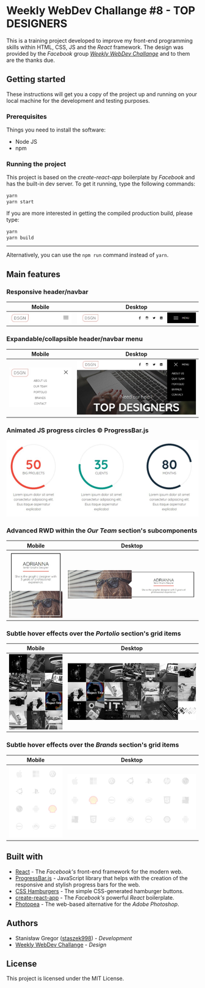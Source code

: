# Weekly WebDev Challange #8 - TOP DESIGNERS

This is a training project developed to improve my front-end programming skills within HTML, CSS, JS and the _React_ framework. The design was provided by the _Facebook_ group _[Weekly WebDev Challange](https://www.facebook.com/groups/940002776068923/)_ and to them are the thanks due.

## Getting started

These instructions will get you a copy of the project up and running on your local machine for the development and testing purposes.

### Prerequisites

Things you need to install the software:

- Node JS
- npm

### Running the project

This project is based on the _create-react-app_ boilerplate by _Facebook_ and has the built-in dev server. To get it running, type the following commands:

```
yarn
yarn start
```

If you are more interested in getting the compiled production build, please type:

```
yarn
yarn build
```

---

Alternatively, you can use the `npm run` command instead of `yarn`.

## Main features

### Responsive header/navbar

|                                       Mobile                                        |                                        Desktop                                        |
| :---------------------------------------------------------------------------------: | :-----------------------------------------------------------------------------------: |
| ![Mobile version of the header/navbar](./screenshots/header--collapsed--mobile.jpg) | ![Desktop version of the header/navbar](./screenshots/header--collapsed--desktop.jpg) |

### Expandable/collapsible header/navbar menu

|                                                     Mobile                                                      |                                                      Desktop                                                      |
| :-------------------------------------------------------------------------------------------------------------: | :---------------------------------------------------------------------------------------------------------------: |
| ![Mobile version of the header/navbar menu in the 'expanded' state](./screenshots/header--expanded--mobile.jpg) | ![Desktop version of the header/navbar menu in the 'expanded' state](./screenshots/header--expanded--desktop.jpg) |

### Animated JS progress circles &copy; ProgressBar.js

![Animated JS progress circles](./screenshots/circles.jpg)

### Advanced RWD within the _Our Team_ section's subcomponents

|                                          Mobile                                          |                                          Desktop                                           |
| :--------------------------------------------------------------------------------------: | :----------------------------------------------------------------------------------------: |
| ![Mobile view of the _Single Person_ component](./screenshots/single-person--mobile.jpg) | ![Desktop view of the _Single Person_ component](./screenshots/single-person--desktop.jpg) |

### Subtle hover effects over the _Portolio_ section's grid items

|                                     Mobile                                     |                                     Desktop                                      |
| :----------------------------------------------------------------------------: | :------------------------------------------------------------------------------: |
| ![Mobile view of the _Portfolio_ section](./screenshots/portfolio--mobile.jpg) | ![Desktop view of the _Portfolio_ section](./screenshots/portfolio--desktop.jpg) |

### Subtle hover effects over the _Brands_ section's grid items

|                                  Mobile                                  |                                  Desktop                                   |
| :----------------------------------------------------------------------: | :------------------------------------------------------------------------: |
| ![Mobile view of the _Brands_ section](./screenshots/brands--mobile.jpg) | ![Desktop view of the _Brands_ section](./screenshots/brands--desktop.jpg) |

## Built with

- [React](https://reactjs.org/) - The _Facebook's_ front-end framework for the modern web.
- [ProgressBar.js](https://kimmobrunfeldt.github.io/progressbar.js/) - JavaScript library that helps with the creation of the responsive and stylish progress bars for the web.
- [CSS Hamburgers](https://jonsuh.com/hamburgers/) - The simple CSS-generated hamburger buttons.
- [create-react-app](https://github.com/facebook/create-react-app) - The _Facebook's_ powerful _React_ boilerplate.
- [Photopea](https://www.photopea.com/) - The web-based alternative for the _Adobe Photoshop_.

## Authors

- Stanisław Gregor ([staszek998](https://github.com/staszek998)) - _Development_
- [Weekly WebDev Challange](https://www.facebook.com/groups/940002776068923/) - _Design_

## License

This project is licensed under the MIT License.

